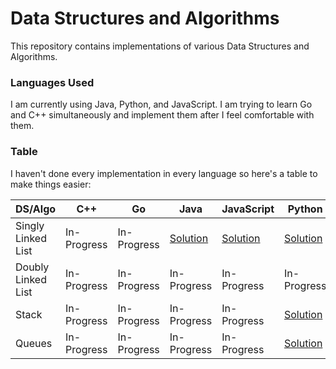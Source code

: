 # Data Structures and Algorithms
This repository contains implementations of various Data Structures and Algorithms.

### Languages Used
I am currently using Java, Python, and JavaScript. I am trying to learn Go and C++ simultaneously and implement them after I feel comfortable with them.

### Table
I haven't done every implementation in every language so here's a table to make things easier:

|  DS/Algo | C++ | Go | Java | JavaScript | Python |
|----------|-----|----|------|------------|--------|
| Singly Linked List | In-Progress | In-Progress | [Solution](https://github.com/siradityaverma/Data-Structures-and-Algorithms/blob/master/LinkedList/Java/LinkedList.java) | [Solution](https://github.com/siradityaverma/Data-Structures-and-Algorithms/tree/master/LinkedList/JavaScript) | [Solution](https://github.com/siradityaverma/Data-Structures-and-Algorithms/blob/master/LinkedList/Python/main.py) |
| Doubly Linked List | In-Progress | In-Progress | In-Progress | In-Progress| In-Progress |
| Stack | In-Progress | In-Progress | In-Progress | In-Progress | [Solution](https://github.com/siradityaverma/Data-Structures-and-Algorithms/blob/master/Stack/Python/stack.py) |
| Queues | In-Progress | In-Progress | In-Progress | In-Progress | [Solution](https://github.com/siradityaverma/Data-Structures-and-Algorithms/blob/master/Queue/Python/queue.py) |
